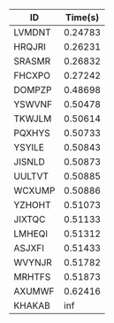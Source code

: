 |ID|Time(s)|
|-|-|
|LVMDNT|0.24783|
|HRQJRI|0.26231|
|SRASMR|0.26832|
|FHCXPO|0.27242|
|DOMPZP|0.48698|
|YSWVNF|0.50478|
|TKWJLM|0.50614|
|PQXHYS|0.50733|
|YSYILE|0.50843|
|JISNLD|0.50873|
|UULTVT|0.50885|
|WCXUMP|0.50886|
|YZHOHT|0.51073|
|JIXTQC|0.51133|
|LMHEQI|0.51312|
|ASJXFI|0.51433|
|WVYNJR|0.51782|
|MRHTFS|0.51873|
|AXUMWF|0.62416|
|KHAKAB|inf|
